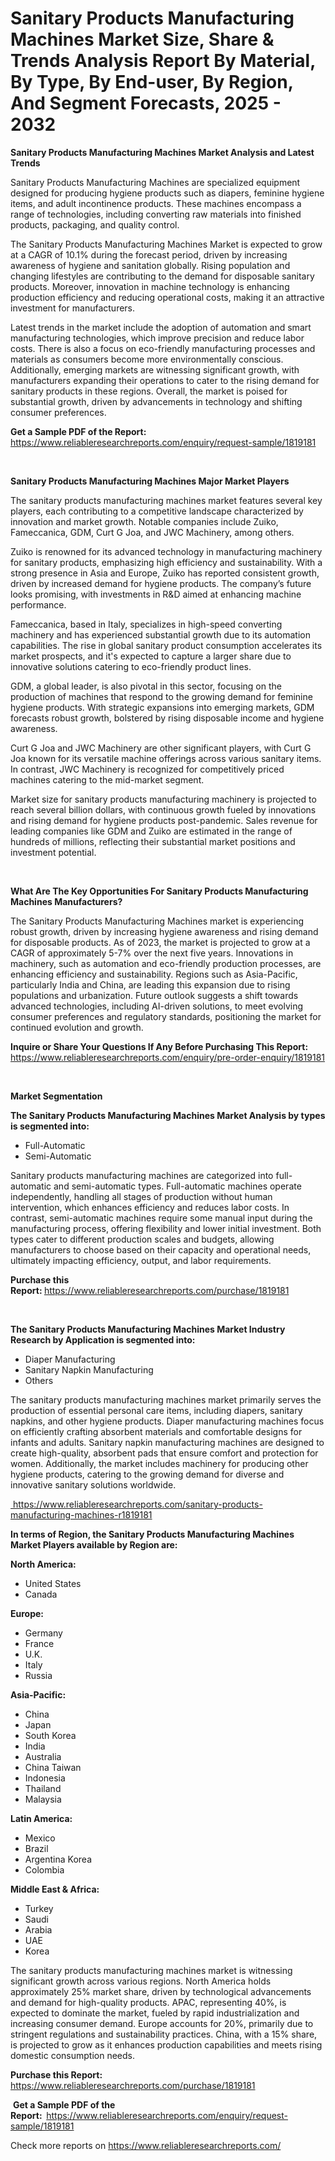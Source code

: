 <p><h1>Sanitary Products Manufacturing Machines Market Size, Share & Trends Analysis Report By Material, By Type, By End-user, By Region, And Segment Forecasts, 2025 - 2032</h1></p><p><strong>Sanitary Products Manufacturing Machines Market Analysis and Latest Trends</strong></p>
<p><p>Sanitary Products Manufacturing Machines are specialized equipment designed for producing hygiene products such as diapers, feminine hygiene items, and adult incontinence products. These machines encompass a range of technologies, including converting raw materials into finished products, packaging, and quality control.</p><p>The Sanitary Products Manufacturing Machines Market is expected to grow at a CAGR of 10.1% during the forecast period, driven by increasing awareness of hygiene and sanitation globally. Rising population and changing lifestyles are contributing to the demand for disposable sanitary products. Moreover, innovation in machine technology is enhancing production efficiency and reducing operational costs, making it an attractive investment for manufacturers.</p><p>Latest trends in the market include the adoption of automation and smart manufacturing technologies, which improve precision and reduce labor costs. There is also a focus on eco-friendly manufacturing processes and materials as consumers become more environmentally conscious. Additionally, emerging markets are witnessing significant growth, with manufacturers expanding their operations to cater to the rising demand for sanitary products in these regions. Overall, the market is poised for substantial growth, driven by advancements in technology and shifting consumer preferences.</p></p>
<p><strong>Get a Sample PDF of the Report:&nbsp;</strong> <a href="https://www.reliableresearchreports.com/enquiry/request-sample/1819181?utm_campaign=121&utm_medium=2&utm_source=Github&utm_content=ia&utm_term=27022025&utm_id=sanitary-products-manufacturing-machines">https://www.reliableresearchreports.com/enquiry/request-sample/1819181</a></p>
<p>&nbsp;</p>
<p><strong>Sanitary Products Manufacturing Machines Major Market Players</strong></p>
<p><p>The sanitary products manufacturing machines market features several key players, each contributing to a competitive landscape characterized by innovation and market growth. Notable companies include Zuiko, Fameccanica, GDM, Curt G Joa, and JWC Machinery, among others.</p><p>Zuiko is renowned for its advanced technology in manufacturing machinery for sanitary products, emphasizing high efficiency and sustainability. With a strong presence in Asia and Europe, Zuiko has reported consistent growth, driven by increased demand for hygiene products. The company’s future looks promising, with investments in R&D aimed at enhancing machine performance.</p><p>Fameccanica, based in Italy, specializes in high-speed converting machinery and has experienced substantial growth due to its automation capabilities. The rise in global sanitary product consumption accelerates its market prospects, and it's expected to capture a larger share due to innovative solutions catering to eco-friendly product lines.</p><p>GDM, a global leader, is also pivotal in this sector, focusing on the production of machines that respond to the growing demand for feminine hygiene products. With strategic expansions into emerging markets, GDM forecasts robust growth, bolstered by rising disposable income and hygiene awareness.</p><p>Curt G Joa and JWC Machinery are other significant players, with Curt G Joa known for its versatile machine offerings across various sanitary items. In contrast, JWC Machinery is recognized for competitively priced machines catering to the mid-market segment. </p><p>Market size for sanitary products manufacturing machinery is projected to reach several billion dollars, with continuous growth fueled by innovations and rising demand for hygiene products post-pandemic. Sales revenue for leading companies like GDM and Zuiko are estimated in the range of hundreds of millions, reflecting their substantial market positions and investment potential.</p></p>
<p>&nbsp;</p>
<p><strong>What Are The Key Opportunities For Sanitary Products Manufacturing Machines Manufacturers?</strong></p>
<p><p>The Sanitary Products Manufacturing Machines market is experiencing robust growth, driven by increasing hygiene awareness and rising demand for disposable products. As of 2023, the market is projected to grow at a CAGR of approximately 5-7% over the next five years. Innovations in machinery, such as automation and eco-friendly production processes, are enhancing efficiency and sustainability. Regions such as Asia-Pacific, particularly India and China, are leading this expansion due to rising populations and urbanization. Future outlook suggests a shift towards advanced technologies, including AI-driven solutions, to meet evolving consumer preferences and regulatory standards, positioning the market for continued evolution and growth.</p></p>
<p><strong>Inquire or Share Your Questions If Any Before Purchasing This Report:</strong> <a href="https://www.reliableresearchreports.com/enquiry/pre-order-enquiry/1819181?utm_campaign=121&utm_medium=2&utm_source=Github&utm_content=ia&utm_term=27022025&utm_id=sanitary-products-manufacturing-machines">https://www.reliableresearchreports.com/enquiry/pre-order-enquiry/1819181</a></p>
<p>&nbsp;</p>
<p><strong>Market Segmentation</strong></p>
<p><strong>The Sanitary Products Manufacturing Machines Market Analysis by types is segmented into:</strong></p>
<p><ul><li>Full-Automatic</li><li>Semi-Automatic</li></ul></p>
<p><p>Sanitary products manufacturing machines are categorized into full-automatic and semi-automatic types. Full-automatic machines operate independently, handling all stages of production without human intervention, which enhances efficiency and reduces labor costs. In contrast, semi-automatic machines require some manual input during the manufacturing process, offering flexibility and lower initial investment. Both types cater to different production scales and budgets, allowing manufacturers to choose based on their capacity and operational needs, ultimately impacting efficiency, output, and labor requirements.</p></p>
<p><strong>Purchase this Report:&nbsp;</strong><a href="https://www.reliableresearchreports.com/purchase/1819181?utm_campaign=121&utm_medium=2&utm_source=Github&utm_content=ia&utm_term=27022025&utm_id=sanitary-products-manufacturing-machines">https://www.reliableresearchreports.com/purchase/1819181</a></p>
<p>&nbsp;</p>
<p><strong>The Sanitary Products Manufacturing Machines Market Industry Research by Application is segmented into:</strong></p>
<p><ul><li>Diaper Manufacturing</li><li>Sanitary Napkin Manufacturing</li><li>Others</li></ul></p>
<p><p>The sanitary products manufacturing machines market primarily serves the production of essential personal care items, including diapers, sanitary napkins, and other hygiene products. Diaper manufacturing machines focus on efficiently crafting absorbent materials and comfortable designs for infants and adults. Sanitary napkin manufacturing machines are designed to create high-quality, absorbent pads that ensure comfort and protection for women. Additionally, the market includes machinery for producing other hygiene products, catering to the growing demand for diverse and innovative sanitary solutions worldwide.</p></p>
<p><a href="https://www.reliableresearchreports.com/sanitary-products-manufacturing-machines-r1819181?utm_campaign=121&utm_medium=2&utm_source=Github&utm_content=ia&utm_term=27022025&utm_id=sanitary-products-manufacturing-machines">&nbsp;https://www.reliableresearchreports.com/sanitary-products-manufacturing-machines-r1819181</a></p>
<p><strong>In terms of Region, the Sanitary Products Manufacturing Machines Market Players available by Region are:</strong></p>
<p>
    <p> <strong> North America: </strong>
        <ul>
            <li>United States</li>
            <li>Canada</li>
        </ul>
        </p> 
    <p> <strong> Europe: </strong>
        <ul>
            <li>Germany</li>
            <li>France</li>
            <li>U.K.</li>
            <li>Italy</li>
            <li>Russia</li>
        </ul>
        </p> 
    <p> <strong> Asia-Pacific: </strong>
        <ul>
            <li>China</li>
            <li>Japan</li>
            <li>South Korea</li>
            <li>India</li>
            <li>Australia</li>
            <li>China Taiwan</li>
            <li>Indonesia</li>
            <li>Thailand</li>
            <li>Malaysia</li>
        </ul>
        </p> 
    <p> <strong> Latin America: </strong>
        <ul>
            <li>Mexico</li>
            <li>Brazil</li>
            <li>Argentina Korea</li>
            <li>Colombia</li>
        </ul>
        </p> 
    <p> <strong> Middle East & Africa: </strong>
        <ul>
            <li>Turkey</li>
            <li>Saudi</li>
            <li>Arabia</li>
            <li>UAE</li>
            <li>Korea</li>
        </ul>
    </p>
    </p>
<p><p>The sanitary products manufacturing machines market is witnessing significant growth across various regions. North America holds approximately 25% market share, driven by technological advancements and demand for high-quality products. APAC, representing 40%, is expected to dominate the market, fueled by rapid industrialization and increasing consumer demand. Europe accounts for 20%, primarily due to stringent regulations and sustainability practices. China, with a 15% share, is projected to grow as it enhances production capabilities and meets rising domestic consumption needs.</p></p>
<p><strong>Purchase this Report: </strong><a href="https://www.reliableresearchreports.com/purchase/1819181?utm_campaign=121&utm_medium=2&utm_source=Github&utm_content=ia&utm_term=27022025&utm_id=sanitary-products-manufacturing-machines">https://www.reliableresearchreports.com/purchase/1819181</a></p>
<p>&nbsp;<strong>Get a Sample PDF of the Report:&nbsp;&nbsp;</strong><a href="https://www.reliableresearchreports.com/enquiry/request-sample/1819181?utm_campaign=121&utm_medium=2&utm_source=Github&utm_content=ia&utm_term=27022025&utm_id=sanitary-products-manufacturing-machines">https://www.reliableresearchreports.com/enquiry/request-sample/1819181</a></p>
<p><strong></strong></p>
<p>Check more reports on <a href="https://www.reliableresearchreports.com/?utm_campaign=121&utm_medium=2&utm_source=Github&utm_content=ia&utm_term=27022025&utm_id=sanitary-products-manufacturing-machines">https://www.reliableresearchreports.com/</a></p>